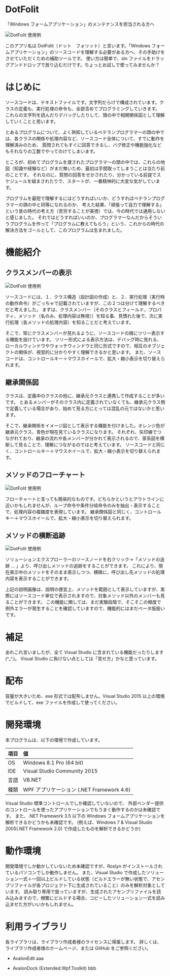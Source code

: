 # DotFolit
「Windows フォームアプリケーション」のメンテナンスを担当される方へ

![DotFolit 使用例](https://raw.githubusercontent.com/sutefu7/DotFolit/master/Docs/Images/01_InheritsTree.png "DotFolit 使用例")

このアプリ名は DotFolit（ドット　フォリット）と言います。「Windows フォームアプリケーション」のソースコードを理解する必要がある方へ、その手助けをさせていただくための補助ツールです。
使い方は簡単で、sln ファイルをドラッグアンドドロップで放り込むだけです。ちょっとお試しで使ってみませんか？

# はじめに

ソースコードは、テキストファイルです。文字列だらけで構成されています。クラスの定義も、実行処理の命令も、全部含めてプログラミングしていきます。
これらの文字列を読んだりデバッグしたりして、頭の中で相関関係図として理解していくことと思います。

とあるプログラムについて、よく熟知しているベテランプログラマーの頭の中では、各クラスの関係や処理内容など、ソースコード全体について、すでに動作を理解済みのため、
質問されてもすぐに回答できるし、バグ修正や機能強化などもそれなりの工数でやってのけてしまいます。

ところが、初めてプログラムを渡されたプログラマーの頭の中では、これらの地図（知識や経験など）がまだ無いため、最初は手間取ってしまうことは当たり前のことです。
それなのに、質問の回答をせかされたり、分かっている前提でスケジュールを組まされたりで、スタートが、一番精神的に大変な気がしています。

プログラムを最短で理解するにはどうすればいいか、どうすればベテランプログラマーの頭の中と同等になれるのか、
考えた結果、「頑張って自力で理解する」という昔の時代の考え方（苦労することが美徳）では、今の時代では通用しないと感じました。
それではどうすればいいのか、プログラマーなんだからそういうプログラムを作って「プログラムに教えてもらう」という、これからの時代の解決方法をゴールとして、このプログラムは生まれました。

# 機能紹介

## クラスメンバーの表示

![DotFolit 使用例](https://raw.githubusercontent.com/sutefu7/DotFolit/master/Docs/Images/01_InheritsTree.png "DotFolit 使用例")

ソースコードには、１．クラス構造（設計図の作成）と、２．実行処理（実行時の動作命令）がごっちゃで記載されていますが、この２つは分けて理解するべきだと考えました。
まずは、クラスメンバー｛そのクラスとフィールド、プロパティ、メソッド（名のみ、処理内容は無視）｝を知る事、見慣れた後で、次に実行処理（各メソッドの処理内容）を知ることだと考えています。

そこで、常にクラスメンバーが見れるように、ソースコードの隣にツリー表示する機能を設けています。
ツリー形式による表示方法は、デバッグ時に見れる、ローカルウィンドウやウォッチウィンドウと同じ形式ですので、相互のオブジェクトの関係が、視覚的に分かりやすく理解できるかと思います。
また、ソースコードは、コントロールキー＋マウスホイールで、拡大・縮小表示を切り替えられます。

## 継承関係図

クラスは、定義中のクラスの他に、継承元クラスと連携して作成することが多いです。
とあるメンバーがそのクラス内に定義されていなくても、継承元クラス側で定義している場合があり、始めて見る方にとっては混乱の元ではないかと思います。

そこで、継承関係をイメージ図として表示する機能を付けました。オレンジ色が継承元クラス、青色が現在見ているクラスになります。
それぞれ、矢印線でつながれており、継承の流れや各メンバーが分かれて表示されるので、家系図を横断して見ることで、理解につながるのではと考えています。
ソースコードと同じく、コントロールキー＋マウスホイールで、拡大・縮小表示を切り替えられます。

## メソッドのフローチャート

![DotFolit 使用例](https://raw.githubusercontent.com/sutefu7/DotFolit/master/Docs/Images/02_MethodFlowchart.png "DotFolit 使用例")

フローチャートと言っても簡易的なものです。どちらかというとアウトラインに近いかもしれませんが、ループ命令や条件分岐命令のみを抽出・表示することで、処理内容の複雑度を表現しています。
継承関係図と同じく、コントロールキー＋マウスホイールで、拡大・縮小表示を切り替えられます。

## メソッドの横断追跡

![DotFolit 使用例](https://raw.githubusercontent.com/sutefu7/DotFolit/master/Docs/Images/03_MethodCallCanvas.png "DotFolit 使用例")

ソリューションエクスプローラーのソースノードを右クリック→「メソッドの追跡 ... 」より、呼び出しメソッドの追跡をすることができます。
これにより、現在表示中のメソッドをそのまま表示しつつ、横隣に、呼び出し先メソッドの処理内容を表示することができます。

上記の説明画像は、説明の便宜上、メソッドを範囲として表示していますが、実際にはソースコード単位で表示されますので、対象メソッド以外のメンバーも見ることができます。
この機能に関しては、まだ実験段階で、そこそこの頻度で例外エラーが発生することを確認していますので、機能的にはまだベータ版扱いです。

# 補足

あれこれ言いましたが、全て Visual Studio に含まれている機能だったりします(^_^.)。
Visual Studio に負けない点としては「見せ方」かなと思っています。

# 配布

容量が大きいため、exe 形式では配布しません。Visual Studio 2015 以上の環境でビルドして、exe ファイルを作成して使ってください。

# 開発環境

本プログラムは、以下の環境で作成しています。

| 項目 | 値                                                               |
| ----- |:---------------------------------------------------- |
| OS   | Windows 8.1 Pro (64 bit)                              |
| IDE  | Visual Studio Community 2015                     |
| 言語 | VB.NET                                                       |
| 種類 | WPF アプリケーション (.NET Framework 4.6) |

Visual Studio 標準コントロールでしか確認していないので、
外部ベンダー提供のコントロールを使ったアプリケーションでもうまく動作するのかは未確認です。
また、.NET Framework 3.5 以下の Windows フォームアプリケーションを解析できるかどうかも未確認です。
(例えば、Windows 7 & Visual Studio 2005(.NET Framework 2.0) で作成したものを解析できるかどうか)

# 動作環境

開発環境でしか動かしていないため未確認ですが、Roslyn がインストールされているパソコンでしか動作しません。
また、Visual Studio で作成したソリューション一式＋一回以上ビルドしている状態（ビルドエラーが無い状態で、アセンブリファイルが各プロジェクト下に生成されていること）のみを解析対象としています。
読み取り専用で扱っていますが、生成されたアセンブリファイルを読み込みますので、頻繁にビルドする場合、コピーしたソリューション一式を読み込ませた方がいいかもしれません。

# 利用ライブラリ

各ライブラリは、ライブラリ作成者様のライセンスに帰属します。
詳しくは、ライブラリ作成者様のホームページ、または GitHub をご参照ください。

- AvalonEdit
aaa

- AvalonDock (Extended.Wpf.Toolkit)
bbb


